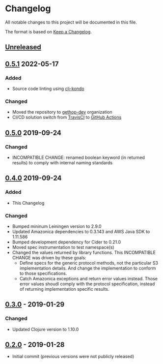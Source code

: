 # Changelog
All notable changes to this project will be documented in this file.

The format is based on [Keep a Changelog](http://keepachangelog.com/en/1.0.0/).

## [Unreleased]

## [0.5.1] 2022-05-17
### Added
- Source code linting using [clj-kondo](https://github.com/clj-kondo/clj-kondo)

### Changed
- Moved the repository to [gethop-dev](https://github.com/gethop-dev) organization
- CI/CD solution switch from [TravisCI](https://travis-ci.org/) to [GitHub Actions](Ihttps://github.com/features/actions)


## [0.5.0] 2019-09-24
### Changed
- INCOMPATIBLE CHANGE: renamed boolean keyword (in returned results) to comply with internal naming standards

## [0.4.0] 2019-09-24
### Added
- This Changelog

### Changed
- Bumped mininum Leiningen version to 2.9.0
- Updated Amazonica dependencies to 0.3.143 and AWS Java SDK to 1.11.586
- Bumped development dependency for Cider to 0.21.0
- Moved spec instrumentation to test namespace(s)
- Changed the values returned by library functions. This INCOMPATIBLE CHANGE was driven by these goals:
  - Define specs for the generic protocol methods, not the particular S3 implementation details. And change the implementation to conform to those specifications.
  - Catch Amazonica exceptions and return error values instead. Those error values shoudl comply with the protocol specification, instead of returning implementation specific results.

## [0.3.0] - 2019-01-29
### Changed
- Updated Clojure version to 1.10.0

## [0.2.0] - 2019-01-28
- Initial commit (previous versions were not publicly released)

[UNRELEASED]: https://github.com/gethop-dev/secret-storage.aws-ssm-ps/compare/0.5.1...HEAD
[0.5.1]: https://github.com/gethop-dev/secret-storage.aws-ssm-ps/releases/tag/0.5.1
[0.5.0]: https://github.com/gethop-dev/secret-storage.aws-ssm-ps/releases/tag/0.5.0
[0.4.0]: https://github.com/gethop-dev/secret-storage.aws-ssm-ps/releases/tag/0.4.0
[0.3.0]: https://github.com/gethop-dev/secret-storage.aws-ssm-ps/releases/tag/0.3.0
[0.2.0]: https://github.com/gethop-dev/secret-storage.aws-ssm-ps/releases/tag/0.2.0

